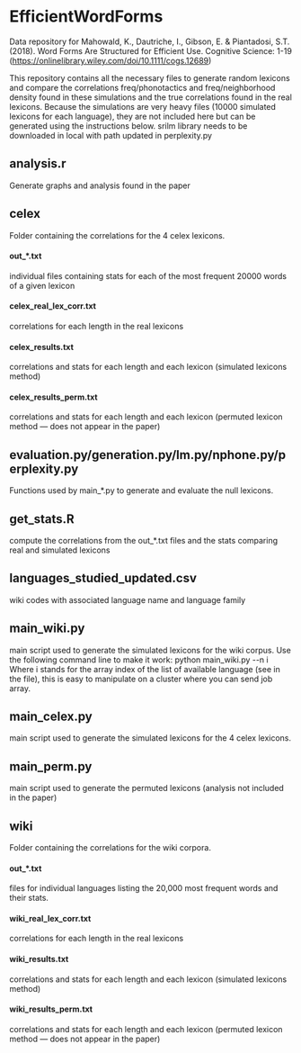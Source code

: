 # EfficientWordForms
Data repository for Mahowald, K., Dautriche, I., Gibson, E. &amp; Piantadosi, S.T. (2018). Word Forms Are Structured for Efficient Use. Cognitive Science: 1-19 (https://onlinelibrary.wiley.com/doi/10.1111/cogs.12689)

This repository contains all the necessary files to generate random lexicons and compare the correlations freq/phonotactics and freq/neighborhood density found in these simulations and the true correlations found in the real lexicons. Because the simulations are very heavy files (10000 simulated lexicons for each language), they are not included here but can be generated using the instructions below.
srilm library needs to be downloaded in local with path updated in perplexity.py


## analysis.r 
Generate graphs and analysis found in the paper

## celex
Folder containing the correlations for the 4 celex lexicons.
#### out_*.txt
individual files containing stats for each of the most frequent 20000 words of a given lexicon
#### celex_real_lex_corr.txt 
correlations for each length in the real lexicons
#### celex_results.txt 
correlations and stats for each length and each lexicon (simulated lexicons method)
#### celex_results_perm.txt 
correlations and stats for each length and each lexicon (permuted lexicon method — does not appear in the paper)

## evaluation.py/generation.py/lm.py/nphone.py/perplexity.py 
Functions used by main_*.py to generate and evaluate the null lexicons.

## get_stats.R 
compute the correlations from the out_*.txt files and the stats comparing real and simulated lexicons 

## languages_studied_updated.csv 
wiki codes with associated language name and language family

## main_wiki.py 
main script used to generate the simulated lexicons for the wiki corpus. Use the following command line to make it work:
python main_wiki.py --n i
Where i stands for the array index of the list of available language (see in the file), this is easy to manipulate on a cluster where you can send job array.

## main_celex.py 
main script used to generate the simulated lexicons for the 4 celex lexicons.

## main_perm.py 
main script used to generate the permuted lexicons (analysis not included in the paper)

## wiki
Folder containing the correlations for the wiki corpora.
#### out_*.txt 
files for individual languages listing the 20,000 most frequent words and their stats.
#### wiki_real_lex_corr.txt 
correlations for each length in the real lexicons
#### wiki_results.txt 
correlations and stats for each length and each lexicon (simulated lexicons method)
#### wiki_results_perm.txt 
correlations and stats for each length and each lexicon (permuted lexicon method — does not appear in the paper)

